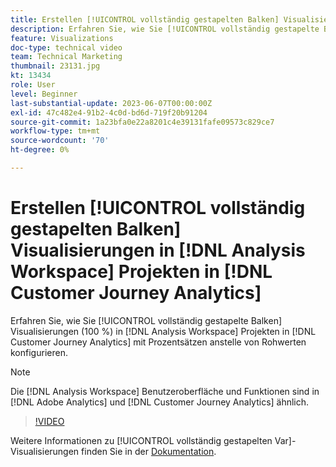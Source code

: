 ```yaml
---
title: Erstellen [!UICONTROL vollständig gestapelten Balken] Visualisierungen in  [!DNL Analysis Workspace]  Projekten
description: Erfahren Sie, wie Sie [!UICONTROL vollständig gestapelte Balken] Visualisierungen in Projekten in  [!DNL Analysis Workspace]  konfigurieren, die Prozentsätze  [!DNL Customer Journey Analytics] Rohwerte verwenden.
feature: Visualizations
doc-type: technical video
team: Technical Marketing
thumbnail: 23131.jpg
kt: 13434
role: User
level: Beginner
last-substantial-update: 2023-06-07T00:00:00Z
exl-id: 47c482e4-91b2-4c0d-bd6d-719f20b91204
source-git-commit: 1a23bfa0e22a8201c4e39131fafe09573c829ce7
workflow-type: tm+mt
source-wordcount: '70'
ht-degree: 0%

---
```


# Erstellen [!UICONTROL vollständig gestapelten Balken] Visualisierungen in [!DNL Analysis Workspace] Projekten in [!DNL Customer Journey Analytics]

Erfahren Sie, wie Sie [!UICONTROL vollständig gestapelte Balken] Visualisierungen (100 %) in [!DNL Analysis Workspace] Projekten in [!DNL Customer Journey Analytics] mit Prozentsätzen anstelle von Rohwerten konfigurieren.

>[!NOTE]
>
>Die [!DNL Analysis Workspace] Benutzeroberfläche und Funktionen sind in [!DNL Adobe Analytics] und [!DNL Customer Journey Analytics] ähnlich.

>[!VIDEO](https://video.tv.adobe.com/v/23131/?quality=12&learn=on)

Weitere Informationen zu [!UICONTROL vollständig gestapelten Var]-Visualisierungen finden Sie in der [Dokumentation](https://experienceleague.adobe.com/docs/analytics-platform/using/cja-workspace/visualizations/bar.html).
